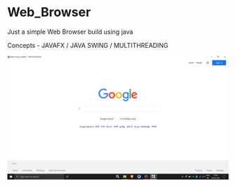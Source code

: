 # Web_Browser

Just a simple Web Browser build using java

Concepts - JAVAFX / JAVA SWING / MULTITHREADING 


![Screenshot](PREVIEW.png)
